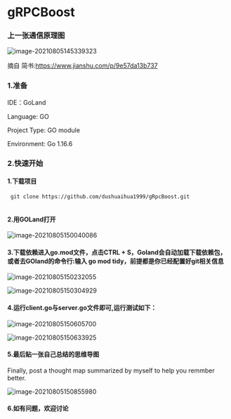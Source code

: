 # gRPCBoost

### 上一张通信原理图

![image-20210805145339323](C:\Users\PC\AppData\Roaming\Typora\typora-user-images\image-20210805145339323.png)

摘自 简书:https://www.jianshu.com/p/9e57da13b737

### 1.准备

IDE：GoLand

Language: GO

Project Type: GO module

Environment: Go 1.16.6

### 2.快速开始

#### 1.下载项目

```
 git clone https://github.com/dushuaihua1999/gRpcBoost.git
   
```

#### 2.用GOLand打开

![image-20210805150040086](C:\Users\PC\AppData\Roaming\Typora\typora-user-images\image-20210805150040086.png)

#### 3.下载依赖进入go.mod文件，点击CTRL + S，Goland会自动加载下载依赖包，或者去GOland的命令行:输入  go mod tidy，前提都是你已经配置好git相关信息

![image-20210805150232055](C:\Users\PC\AppData\Roaming\Typora\typora-user-images\image-20210805150232055.png)

![image-20210805150304929](C:\Users\PC\AppData\Roaming\Typora\typora-user-images\image-20210805150304929.png)

#### 4.运行client.go与server.go文件即可,运行测试如下：

![image-20210805150605700](C:\Users\PC\AppData\Roaming\Typora\typora-user-images\image-20210805150605700.png)



![image-20210805150633925](C:\Users\PC\AppData\Roaming\Typora\typora-user-images\image-20210805150633925.png)

#### 5.最后贴一张自己总结的思维导图

Finally, post a thought map summarized by myself to help you remmber better.

![image-20210805150855980](C:\Users\PC\AppData\Roaming\Typora\typora-user-images\image-20210805150855980.png)

#### 6.如有问题，欢迎讨论
